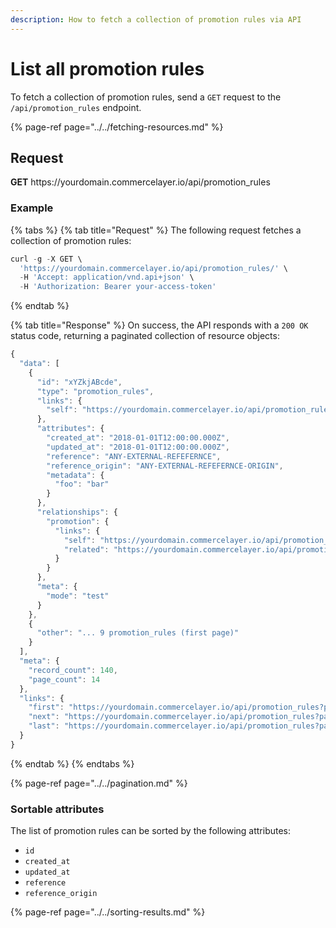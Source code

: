 ```yaml
---
description: How to fetch a collection of promotion rules via API
---
```


# List all promotion rules

To fetch a collection of promotion rules, send a `GET` request to the `/api/promotion_rules` endpoint.

{% page-ref page="../../fetching-resources.md" %}

## Request

**GET** https://<i></i>yourdomain.commercelayer.io/api/promotion_rules

### **Example**

{% tabs %}
{% tab title="Request" %}
The following request fetches a collection of promotion rules:

```javascript
curl -g -X GET \
  'https://yourdomain.commercelayer.io/api/promotion_rules/' \
  -H 'Accept: application/vnd.api+json' \
  -H 'Authorization: Bearer your-access-token'
```
{% endtab %}

{% tab title="Response" %}
On success, the API responds with a `200 OK` status code, returning a paginated collection of resource objects:

```javascript
{
  "data": [
    {
      "id": "xYZkjABcde",
      "type": "promotion_rules",
      "links": {
        "self": "https://yourdomain.commercelayer.io/api/promotion_rules/xYZkjABcde"
      },
      "attributes": {
        "created_at": "2018-01-01T12:00:00.000Z",
        "updated_at": "2018-01-01T12:00:00.000Z",
        "reference": "ANY-EXTERNAL-REFEFERNCE",
        "reference_origin": "ANY-EXTERNAL-REFEFERNCE-ORIGIN",
        "metadata": {
          "foo": "bar"
        }
      },
      "relationships": {
        "promotion": {
          "links": {
            "self": "https://yourdomain.commercelayer.io/api/promotion_rules/xYZkjABcde/relationships/promotion",
            "related": "https://yourdomain.commercelayer.io/api/promotion_rules/xYZkjABcde/promotion"
          }
        }
      },
      "meta": {
        "mode": "test"
      }
    },
    {
      "other": "... 9 promotion_rules (first page)"
    }
  ],
  "meta": {
    "record_count": 140,
    "page_count": 14
  },
  "links": {
    "first": "https://yourdomain.commercelayer.io/api/promotion_rules?page[number]=1&page[size]=10",
    "next": "https://yourdomain.commercelayer.io/api/promotion_rules?page[number]=2&page[size]=10",
    "last": "https://yourdomain.commercelayer.io/api/promotion_rules?page[number]=14&page[size]=10"
  }
}
```
{% endtab %}
{% endtabs %}

{% page-ref page="../../pagination.md" %}

### Sortable attributes

The list of promotion rules can be sorted by the following attributes:

* `id`
* `created_at`
* `updated_at`
* `reference`
* `reference_origin`

{% page-ref page="../../sorting-results.md" %}

